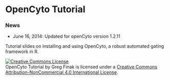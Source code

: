 OpenCyto Tutorial
================

### News
- June 16, 2014: Updated for openCyto version 1.2.11

Tutorial slides on installing and using OpenCyto, a robust automated gating framework in R.

<a rel="license" href="http://creativecommons.org/licenses/by-nc/4.0/"><img alt="Creative Commons License" style="border-width:0" src="http://i.creativecommons.org/l/by-nc/4.0/88x31.png" /></a><br /><span xmlns:dct="http://purl.org/dc/terms/" property="dct:title">OpenCyto Tutorial</span> by <span xmlns:cc="http://creativecommons.org/ns#" property="cc:attributionName">Greg Finak</span> is licensed under a <a rel="license" href="http://creativecommons.org/licenses/by-nc/4.0/">Creative Commons Attribution-NonCommercial 4.0 International License</a>.
